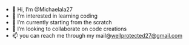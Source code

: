 - 👋 Hi, I’m @Michaelala27
- 👀 I’m interested in learning coding
- 🌱 I’m currently starting from the scratch
- 💞️ I’m looking to collaborate on code creations
- 📫 you can reach me through my mail@wellprotected27@gmail.com

<!---
Michaelala27/Michaelala27 is a ✨ special ✨ repository because its `README.md` (this file) appears on your GitHub profile.
You can click the Preview link to take a look at your changes.
--->
